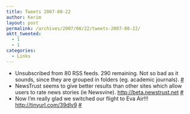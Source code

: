 ```yaml
---
title: Tweets 2007-08-22
author: Kerim
layout: post
permalink: /archives/2007/08/22/tweets-2007-08-22/
aktt_tweeted:
  - 1
  - 1
categories:
  - Links
---
```

  * Unsubscribed from 80 RSS feeds. 290 remaining. Not so bad as it sounds, since they are grouped in folders (eg. academic journals). <a href="http://twitter.com/kerim/statuses/219347872" onclick="_gaq.push(['_trackEvent', 'outbound-article', 'http://twitter.com/kerim/statuses/219347872', '#']);" >#</a>
  * NewsTrust seems to give better results than other sites which allow users to rate news stories (ie Newsvine). <a href="http://beta.newstrust.net" onclick="_gaq.push(['_trackEvent', 'outbound-article', 'http://beta.newstrust.net', 'http://beta.newstrust.net']);"  rel="nofollow">http://beta.newstrust.net</a> <a href="http://twitter.com/kerim/statuses/219366332" onclick="_gaq.push(['_trackEvent', 'outbound-article', 'http://twitter.com/kerim/statuses/219366332', '#']);" >#</a>
  * Now I&#8217;m really glad we switched our flight to Eva Air!!! <a href="http://tinyurl.com/39dlv9" onclick="_gaq.push(['_trackEvent', 'outbound-article', 'http://tinyurl.com/39dlv9', 'http://tinyurl.com/39dlv9']);"  rel="nofollow">http://tinyurl.com/39dlv9</a> <a href="http://twitter.com/kerim/statuses/220439922" onclick="_gaq.push(['_trackEvent', 'outbound-article', 'http://twitter.com/kerim/statuses/220439922', '#']);" >#</a>

